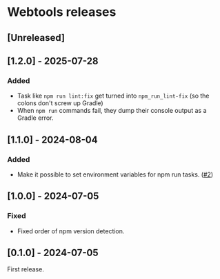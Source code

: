 # Webtools releases

## [Unreleased]

## [1.2.0] - 2025-07-28
### Added
- Task like `npm run lint:fix` get turned into `npm_run_lint-fix` (so the colons don't screw up Gradle)
- When `npm run` commands fail, they dump their console output as a Gradle error.

## [1.1.0] - 2024-08-04
### Added
- Make it possible to set environment variables for npm run tasks. ([#2](https://github.com/diffplug/webtools/pull/2))

## [1.0.0] - 2024-07-05
### Fixed
- Fixed order of npm version detection.

## [0.1.0] - 2024-07-05

First release.
